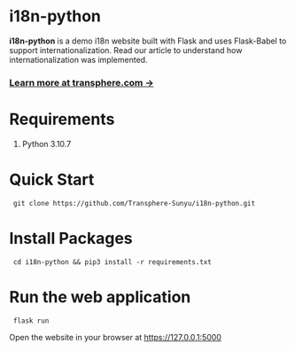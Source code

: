 # i18n-python


**i18n-python**  is a demo i18n website built with Flask and uses Flask-Babel to support internationalization.
Read our article to understand how internationalization was implemented.

### [Learn more at transphere.com &rarr;](https://www.transphere.com/)

# Requirements
1. Python 3.10.7
# Quick Start
     git clone https://github.com/Transphere-Sunyu/i18n-python.git

# Install Packages

     cd i18n-python && pip3 install -r requirements.txt


# Run the web application
    
     flask run

Open the website in your browser at https://127.0.0.1:5000